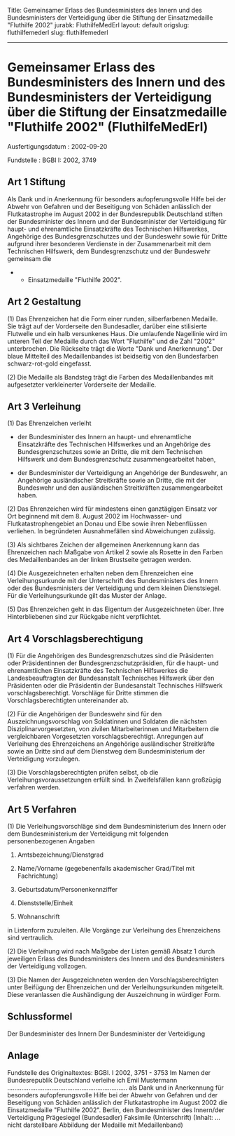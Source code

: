 Title: Gemeinsamer Erlass des Bundesministers des Innern und des Bundesministers der
  Verteidigung über die Stiftung der Einsatzmedaille "Fluthilfe 2002"
jurabk: FluthilfeMedErl
layout: default
origslug: fluthilfemederl
slug: fluthilfemederl

---

# Gemeinsamer Erlass des Bundesministers des Innern und des Bundesministers der Verteidigung über die Stiftung der Einsatzmedaille "Fluthilfe 2002" (FluthilfeMedErl)

Ausfertigungsdatum
:   2002-09-20

Fundstelle
:   BGBl I: 2002, 3749



## Art 1 Stiftung

Als Dank und in Anerkennung für besonders aufopferungsvolle Hilfe bei
der Abwehr von Gefahren und der Beseitigung von Schäden anlässlich der
Flutkatastrophe im August 2002 in der Bundesrepublik Deutschland
stiften der Bundesminister des Innern und der Bundesminister der
Verteidigung für haupt- und ehrenamtliche Einsatzkräfte des
Technischen Hilfswerkes, Angehörige des Bundesgrenzschutzes und der
Bundeswehr sowie für Dritte aufgrund ihrer besonderen Verdienste in
der Zusammenarbeit mit dem Technischen Hilfswerk, dem
Bundesgrenzschutz und der Bundeswehr gemeinsam die

*
    *   Einsatzmedaille "Fluthilfe 2002".








## Art 2 Gestaltung

(1) Das Ehrenzeichen hat die Form einer runden, silberfarbenen
Medaille. Sie trägt auf der Vorderseite den Bundesadler, darüber eine
stilisierte Flutwelle und ein halb versunkenes Haus. Die umlaufende
Nagellinie wird im unteren Teil der Medaille durch das Wort
"Fluthilfe" und die Zahl "2002" unterbrochen. Die Rückseite trägt die
Worte "Dank und Anerkennung". Der blaue Mittelteil des Medaillenbandes
ist beidseitig von den Bundesfarben schwarz-rot-gold eingefasst.

(2) Die Medaille als Bandsteg trägt die Farben des Medaillenbandes mit
aufgesetzter verkleinerter Vorderseite der Medaille.


## Art 3 Verleihung

(1) Das Ehrenzeichen verleiht

-   der Bundesminister des Innern an haupt- und ehrenamtliche
    Einsatzkräfte des Technischen Hilfswerkes und an Angehörige des
    Bundesgrenzschutzes sowie an Dritte, die mit dem Technischen Hilfswerk
    und dem Bundesgrenzschutz zusammengearbeitet haben,


-   der Bundesminister der Verteidigung an Angehörige der Bundeswehr, an
    Angehörige ausländischer Streitkräfte sowie an Dritte, die mit der
    Bundeswehr und den ausländischen Streitkräften zusammengearbeitet
    haben.




(2) Das Ehrenzeichen wird für mindestens einen ganztägigen Einsatz vor
Ort beginnend mit dem 8. August 2002 im Hochwasser- und
Flutkatastrophengebiet an Donau und Elbe sowie ihren Nebenflüssen
verliehen. In begründeten Ausnahmefällen sind Abweichungen zulässig.

(3) Als sichtbares Zeichen der allgemeinen Anerkennung kann das
Ehrenzeichen nach Maßgabe von Artikel 2 sowie als Rosette in den
Farben des Medaillenbandes an der linken Brustseite getragen werden.

(4) Die Ausgezeichneten erhalten neben dem Ehrenzeichen eine
Verleihungsurkunde mit der Unterschrift des Bundesministers des Innern
oder des Bundesministers der Verteidigung und dem kleinen
Dienstsiegel. Für die Verleihungsurkunde gilt das Muster der Anlage.

(5) Das Ehrenzeichen geht in das Eigentum der Ausgezeichneten über.
Ihre Hinterbliebenen sind zur Rückgabe nicht verpflichtet.


## Art 4 Vorschlagsberechtigung

(1) Für die Angehörigen des Bundesgrenzschutzes sind die Präsidenten
oder Präsidentinnen der Bundesgrenzschutzpräsidien, für die haupt- und
ehrenamtlichen Einsatzkräfte des Technischen Hilfswerkes die
Landesbeauftragten der Bundesanstalt Technisches Hilfswerk über den
Präsidenten oder die Präsidentin der Bundesanstalt Technisches
Hilfswerk vorschlagsberechtigt. Vorschläge für Dritte stimmen die
Vorschlagsberechtigten untereinander ab.

(2) Für die Angehörigen der Bundeswehr sind für den
Auszeichnungsvorschlag von Soldatinnen und Soldaten die nächsten
Disziplinarvorgesetzten, von zivilen Mitarbeiterinnen und Mitarbeitern
die vergleichbaren Vorgesetzten vorschlagsberechtigt. Anregungen auf
Verleihung des Ehrenzeichens an Angehörige ausländischer Streitkräfte
sowie an Dritte sind auf dem Dienstweg dem Bundesministerium der
Verteidigung vorzulegen.

(3) Die Vorschlagsberechtigten prüfen selbst, ob die
Verleihungsvoraussetzungen erfüllt sind. In Zweifelsfällen kann
großzügig verfahren werden.


## Art 5 Verfahren

(1) Die Verleihungsvorschläge sind dem Bundesministerium des Innern
oder dem Bundesministerium der Verteidigung mit folgenden
personenbezogenen Angaben

1.  Amtsbezeichnung/Dienstgrad


2.  Name/Vorname (gegebenenfalls akademischer Grad/Titel mit Fachrichtung)


3.  Geburtsdatum/Personenkennziffer


4.  Dienststelle/Einheit


5.  Wohnanschrift



in Listenform zuzuleiten. Alle Vorgänge zur Verleihung des
Ehrenzeichens sind vertraulich.

(2) Die Verleihung wird nach Maßgabe der Listen gemäß Absatz 1 durch
jeweiligen Erlass des Bundesministers des Innern und des
Bundesministers der Verteidigung vollzogen.

(3) Die Namen der Ausgezeichneten werden den Vorschlagsberechtigten
unter Beifügung der Ehrenzeichen und der Verleihungsurkunden
mitgeteilt. Diese veranlassen die Aushändigung der Auszeichnung in
würdiger Form.


## Schlussformel

Der Bundesminister des Innern
Der Bundesminister der Verteidigung


## Anlage

Fundstelle des Originaltextes: BGBl. I 2002, 3751 - 3753
Im Namen der
Bundesrepublik Deutschland
verleihe ich
Emil Mustermann
....................................................................
als Dank und in Anerkennung für besonders aufopferungsvolle
Hilfe bei der Abwehr von Gefahren und der Beseitigung von
Schäden anlässlich der Flutkatastrophe im
August 2002
die
Einsatzmedaille "Fluthilfe 2002".
Berlin, den
Bundesminister des Innern/der Verteidigung
Prägesiegel
(Bundesadler)                                       Faksimile
(Unterschrift)
(Inhalt:
... nicht darstellbare Abbildung der Medaille mit Medaillenband)


